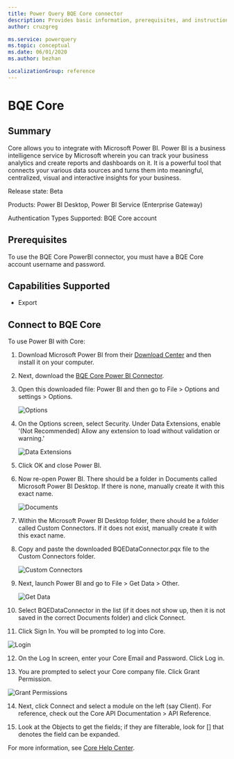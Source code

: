 ```yaml
---
title: Power Query BQE Core connector
description: Provides basic information, prerequisites, and instructions on how to connect to your database, along with known issues that may affect the connection.
author: cruzgreg

ms.service: powerquery
ms.topic: conceptual
ms.date: 06/01/2020
ms.author: bezhan

LocalizationGroup: reference
---
```


# BQE Core

## Summary

Core allows you to integrate with Microsoft Power BI. Power BI is a business intelligence service by Microsoft wherein you can track your business analytics and create reports and dashboards on it. It is a powerful tool that connects your various data sources and turns them into meaningful, centralized, visual and interactive insights for your business.

Release state: Beta

Products: Power BI Desktop, Power BI Service (Enterprise Gateway)

Authentication Types Supported: BQE Core account


## Prerequisites

To use the BQE Core PowerBI connector, you must have a BQE Core account username and password.


## Capabilities Supported

* Export

## Connect to BQE Core

To use Power BI with Core:

1. Download Microsoft Power BI from their [Download Center](https://www.microsoft.com/en-us/download/details.aspx?id=58494%20) and then install it on your computer.
     
2. Next, download the [BQE Core Power BI Connector](https://bqesoftwareinc.blob.core.windows.net/powerbi/BQEDataConnector.pqx). 

3. Open this downloaded file: Power BI and then go to File > Options and settings > Options.

   ![Options](media/core-bi-3.png)

4. On the Options screen, select Security. Under Data Extensions, enable '(Not Recommended) Allow any extension to load without validation or warning.'

   ![Data Extensions](media/core-bi-4.png)

5. Click OK and close Power BI.  

6. Now re-open Power BI. There should be a folder in Documents called Microsoft Power BI Desktop. If there is none, manually create it with this exact name.

   ![Documents](media/core-bi-6.png)

7. Within the Microsoft Power BI Desktop folder, there should be a folder called Custom Connectors. If it does not exist, manually create it with this exact name.

8. Copy and paste the downloaded BQEDataConnector.pqx file to the Custom Connectors folder.

   ![Custom Connectors](media/core-bi-8.png)

9. Next, launch Power BI and go to File > Get Data > Other.

   ![Get Data](media/core-bi-9.png)

10. Select BQEDataConnector in the list (if it does not show up, then it is not saved in the correct Documents folder) and click Connect.

11. Click Sign In. You will be prompted to log into Core.

   ![Login](media/core-bi-11.png) 

12. On the Log In screen, enter your Core Email and Password. Click Log in.

13. You are prompted to select your Core company file. Click Grant Permission.

   ![Grant Permissions](media/core-bi-13.png) 

14. Next, click Connect and select a module on the left (say Client). For reference, check out the Core API Documentation > API Reference.

15. Look at the Objects to get the fields; if they are filterable, look for [] that denotes the field can be expanded.

For more information, see [Core Help Center](https://corehelpcenter.bqe.com/hc/en-us/articles/360061565354-Core-Microsoft-Power-BI-integration).

